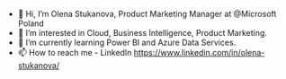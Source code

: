 - 👋 Hi, I’m Olena Stukanova, Product Marketing Manager at @Microsoft Poland
- 👀 I’m interested in Cloud, Business Intelligence, Product Marketing.
- 🌱 I’m currently learning Power BI and Azure Data Services.
- 📫 How to reach me - LinkedIn https://www.linkedin.com/in/olena-stukanova/

<!---
olenastu/olenastu is a ✨ special ✨ repository because its `README.md` (this file) appears on your GitHub profile.
You can click the Preview link to take a look at your changes.
--->
